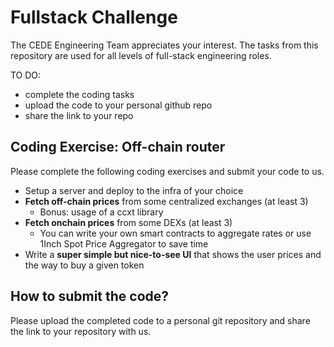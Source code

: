 # Fullstack Challenge

The CEDE Engineering Team appreciates your interest.
The tasks from this repository are used for all levels of full-stack engineering roles.

TO DO:

- complete the coding tasks
- upload the code to your personal github repo
- share the link to your repo

## Coding Exercise: Off-chain router

Please complete the following coding exercises and submit your code to us.

- Setup a server and deploy to the infra of your choice
- **Fetch off-chain prices** from some centralized exchanges (at least 3)
    - Bonus: usage of a ccxt library
- **Fetch onchain prices** from some DEXs (at least 3)
    - You can write your own smart contracts to aggregate rates or use 1Inch Spot Price Aggregator to save time
- Write a **super simple but nice-to-see UI** that shows the user prices and the way to buy a given token

## How to submit the code?

Please upload the completed code to a personal git repository and share the link to your repository with us.
